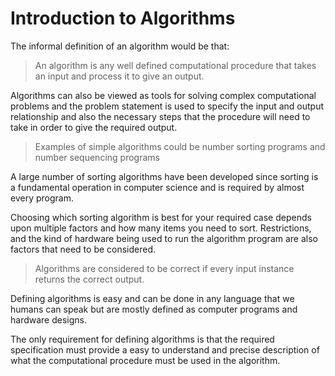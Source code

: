 # Introduction to Algorithms
The informal definition of an algorithm would be that:

>An algorithm is any well defined computational procedure that takes an input and process it to give an output.

Algorithms can also be viewed as tools for solving complex computational problems and the problem statement is used to specify the input and output relationship and also the necessary steps that the procedure will need to take in order to give the required output.

> Examples of simple algorithms could be number sorting programs and number sequencing programs

A large number of sorting algorithms have been developed since sorting is a fundamental operation in computer science and is required by almost every program.

Choosing which sorting algorithm is best for your required case depends upon multiple factors and how many items you need to sort. Restrictions, and the kind of hardware being used to run the algorithm program are also factors that need to be considered.

>Algorithms are considered to be correct if every input instance returns the correct output.

Defining algorithms is easy and can be done in any language that we humans can speak but are mostly defined as computer programs and hardware designs. 

The only requirement for defining algorithms is that the required specification must provide a easy to understand and precise description of what the computational procedure must be used in the algorithm.